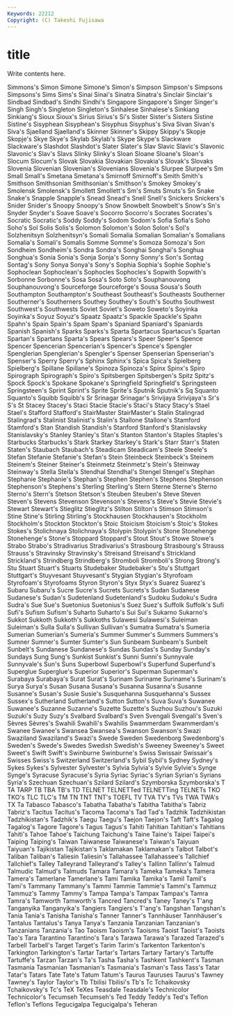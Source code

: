 ```yaml
---
Keywords: 22212 
Copyright: (C) Takeshi Fujisawa
---
```


# title

Write contents here.

Simmons's Simon Simone Simone's Simon's Simpson Simpson's Simpsons Simpsons's Sims
Sims's Sinai Sinai's Sinatra Sinatra's Sinclair Sinclair's Sindbad Sindbad's Sindhi
Sindhi's Singapore Singapore's Singer Singer's Singh Singh's Singleton Singleton's Sinhalese
Sinhalese's Sinkiang Sinkiang's Sioux Sioux's Sirius Sirius's Si's Sister Sister's
Sisters Sistine Sistine's Sisyphean Sisyphean's Sisyphus Sisyphus's Siva Sivan Sivan's
Siva's Sjaelland Sjaelland's Skinner Skinner's Skippy Skippy's Skopje Skopje's Skye
Skye's Skylab Skylab's Skype Skype's Slackware Slackware's Slashdot Slashdot's Slater
Slater's Slav Slavic Slavic's Slavonic Slavonic's Slav's Slavs Slinky Slinky's
Sloan Sloane Sloane's Sloan's Slocum Slocum's Slovak Slovakia Slovakian Slovakia's
Slovak's Slovaks Slovenia Slovenian Slovenian's Slovenians Slovenia's Slurpee Slurpee's Sm
Small Small's Smetana Smetana's Smirnoff Smirnoff's Smith Smith's Smithson Smithsonian
Smithsonian's Smithson's Smokey Smokey's Smolensk Smolensk's Smollett Smollett's Sm's Smuts
Smuts's Sn Snake Snake's Snapple Snapple's Snead Snead's Snell Snell's
Snickers Snickers's Snider Snider's Snoopy Snoopy's Snow Snowbelt Snowbelt's Snow's
Sn's Snyder Snyder's Soave Soave's Socorro Socorro's Socrates Socrates's Socratic
Socratic's Soddy Soddy's Sodom Sodom's Sofia Sofia's Soho Soho's Sol
Solis Solis's Solomon Solomon's Solon Solon's Sol's Solzhenitsyn Solzhenitsyn's Somali
Somalia Somalian Somalian's Somalians Somalia's Somali's Somalis Somme Somme's Somoza
Somoza's Son Sondheim Sondheim's Sondra Sondra's Songhai Songhai's Songhua Songhua's
Sonia Sonia's Sonja Sonja's Sonny Sonny's Son's Sontag Sontag's Sony
Sonya Sonya's Sony's Sophia Sophia's Sophie Sophie's Sophoclean Sophoclean's Sophocles
Sophocles's Sopwith Sopwith's Sorbonne Sorbonne's Sosa Sosa's Soto Soto's Souphanouvong
Souphanouvong's Sourceforge Sourceforge's Sousa Sousa's South Southampton Southampton's Southeast Southeast's
Southeasts Southerner Southerner's Southerners Southey Southey's South's Souths Southwest Southwest's
Southwests Soviet Soviet's Soweto Soweto's Soyinka Soyinka's Soyuz Soyuz's Spaatz
Spaatz's Spackle Spackle's Spahn Spahn's Spain Spain's Spam Spam's Spaniard
Spaniard's Spaniards Spanish Spanish's Sparks Sparks's Sparta Spartacus Spartacus's Spartan
Spartan's Spartans Sparta's Spears Spears's Speer Speer's Spence Spencer Spencerian
Spencerian's Spencer's Spence's Spengler Spenglerian Spenglerian's Spengler's Spenser Spenserian Spenserian's
Spenser's Sperry Sperry's Sphinx Sphinx's Spica Spica's Spielberg Spielberg's Spillane
Spillane's Spinoza Spinoza's Spinx Spinx's Spiro Spirograph Spirograph's Spiro's Spitsbergen
Spitsbergen's Spitz Spitz's Spock Spock's Spokane Spokane's Springfield Springfield's Springsteen
Springsteen's Sprint Sprint's Sprite Sprite's Sputnik Sputnik's Sq Squanto Squanto's
Squibb Squibb's Sr Srinagar Srinagar's Srivijaya Srivijaya's Sr's S's St
Stacey Stacey's Staci Stacie Stacie's Staci's Stacy Stacy's Stael Stael's
Stafford Stafford's StairMaster StairMaster's Stalin Stalingrad Stalingrad's Stalinist Stalinist's Stalin's
Stallone Stallone's Stamford Stamford's Stan Standish Standish's Stanford Stanford's Stanislavsky
Stanislavsky's Stanley Stanley's Stan's Stanton Stanton's Staples Staples's Starbucks Starbucks's
Stark Starkey Starkey's Stark's Starr Starr's Staten Staten's Staubach Staubach's
Steadicam Steadicam's Steele Steele's Stefan Stefanie Stefanie's Stefan's Stein Steinbeck
Steinbeck's Steinem Steinem's Steiner Steiner's Steinmetz Steinmetz's Stein's Steinway Steinway's
Stella Stella's Stendhal Stendhal's Stengel Stengel's Stephan Stephanie Stephanie's Stephan's
Stephen Stephen's Stephens Stephenson Stephenson's Stephens's Sterling Sterling's Stern Sterne
Sterne's Sterno Sterno's Stern's Stetson Stetson's Steuben Steuben's Steve Steven
Steven's Stevens Stevenson Stevenson's Stevens's Steve's Stevie Stevie's Stewart Stewart's
Stieglitz Stieglitz's Stilton Stilton's Stimson Stimson's Stine Stine's Stirling Stirling's
Stockhausen Stockhausen's Stockholm Stockholm's Stockton Stockton's Stoic Stoicism Stoicism's Stoic's
Stokes Stokes's Stolichnaya Stolichnaya's Stolypin Stolypin's Stone Stonehenge Stonehenge's Stone's
Stoppard Stoppard's Stout Stout's Stowe Stowe's Strabo Strabo's Stradivarius Stradivarius's
Strasbourg Strasbourg's Strauss Strauss's Stravinsky Stravinsky's Streisand Streisand's Strickland Strickland's
Strindberg Strindberg's Stromboli Stromboli's Strong Strong's Stu Stuart Stuart's Stuarts
Studebaker Studebaker's Stu's Stuttgart Stuttgart's Stuyvesant Stuyvesant's Stygian Stygian's Styrofoam
Styrofoam's Styrofoams Styron Styron's Styx Styx's Suarez Suarez's Subaru Subaru's
Sucre Sucre's Sucrets Sucrets's Sudan Sudanese Sudanese's Sudan's Sudetenland Sudetenland's
Sudoku Sudoku's Sudra Sudra's Sue Sue's Suetonius Suetonius's Suez Suez's
Suffolk Suffolk's Sufi Sufi's Sufism Sufism's Suharto Suharto's Sui Sui's
Sukarno Sukarno's Sukkot Sukkoth Sukkoth's Sukkoths Sulawesi Sulawesi's Suleiman Suleiman's
Sulla Sulla's Sullivan Sullivan's Sumatra Sumatra's Sumeria Sumerian Sumerian's Sumeria's
Summer Summer's Summers Summers's Sumner Sumner's Sumter Sumter's Sun Sunbeam
Sunbeam's Sunbelt Sunbelt's Sundanese Sundanese's Sundas Sundas's Sunday Sunday's Sundays
Sung Sung's Sunkist Sunkist's Sunni Sunni's Sunnyvale Sunnyvale's Sun's Suns
Superbowl Superbowl's Superfund Superfund's Superglue Superglue's Superior Superior's Superman Superman's
Surabaya Surabaya's Surat Surat's Surinam Suriname Suriname's Surinam's Surya Surya's
Susan Susana Susana's Susanna Susanna's Susanne Susanne's Susan's Susie Susie's
Susquehanna Susquehanna's Sussex Sussex's Sutherland Sutherland's Sutton Sutton's Suva Suva's
Suwanee Suwanee's Suzanne Suzanne's Suzette Suzette's Suzhou Suzhou's Suzuki Suzuki's
Suzy Suzy's Svalbard Svalbard's Sven Svengali Svengali's Sven's Sèvres Sèvres's
Swahili Swahili's Swahilis Swammerdam Swammerdam's Swanee Swanee's Swansea Swansea's Swanson
Swanson's Swazi Swaziland Swaziland's Swazi's Swede Sweden Swedenborg Swedenborg's Sweden's
Swede's Swedes Swedish Swedish's Sweeney Sweeney's Sweet Sweet's Swift Swift's
Swinburne Swinburne's Swiss Swissair Swissair's Swisses Swiss's Switzerland Switzerland's Sybil
Sybil's Sydney Sydney's Sykes Sykes's Sylvester Sylvester's Sylvia Sylvia's Sylvie
Sylvie's Synge Synge's Syracuse Syracuse's Syria Syriac Syriac's Syrian Syrian's
Syrians Syria's Szechuan Szechuan's Szilard Szilard's Szymborska Szymborska's T TA
TARP TB TBA TB's TD TELNET TELNETTed TELNETTing TELNETs TKO
TKO's TLC TLC's TM TN TNT TNT's TOEFL TV TVA
TV's TVs TWA TWA's TX Ta Tabasco Tabasco's Tabatha Tabatha's
Tabitha Tabitha's Tabriz Tabriz's Tacitus Tacitus's Tacoma Tacoma's Tad Tad's
Tadzhik Tadzhikistan Tadzhikistan's Tadzhik's Taegu Taegu's Taejon Taejon's Taft Taft's
Tagalog Tagalog's Tagore Tagore's Tagus Tagus's Tahiti Tahitian Tahitian's Tahitians
Tahiti's Tahoe Tahoe's Taichung Taichung's Taine Taine's Taipei Taipei's Taiping
Taiping's Taiwan Taiwanese Taiwanese's Taiwan's Taiyuan Taiyuan's Tajikistan Tajikistan's Taklamakan
Taklamakan's Talbot Talbot's Taliban Taliban's Taliesin Taliesin's Tallahassee Tallahassee's Tallchief
Tallchief's Talley Talleyrand Talleyrand's Talley's Tallinn Tallinn's Talmud Talmudic Talmud's
Talmuds Tamara Tamara's Tameka Tameka's Tamera Tamera's Tamerlane Tamerlane's Tami
Tamika Tamika's Tamil Tamil's Tami's Tammany Tammany's Tammi Tammie Tammie's
Tammi's Tammuz Tammuz's Tammy Tammy's Tampa Tampa's Tampax Tampax's Tamra
Tamra's Tamworth Tamworth's Tancred Tancred's Taney Taney's T'ang Tanganyika Tanganyika's
Tangiers Tangiers's T'ang's Tangshan Tangshan's Tania Tania's Tanisha Tanisha's Tanner
Tanner's Tannhäuser Tannhäuser's Tantalus Tantalus's Tanya Tanya's Tanzania Tanzanian Tanzanian's
Tanzanians Tanzania's Tao Taoism Taoism's Taoisms Taoist Taoist's Taoists Tao's
Tara Tarantino Tarantino's Tara's Tarawa Tarawa's Tarazed Tarazed's Tarbell Tarbell's
Target Target's Tarim Tarim's Tarkenton Tarkenton's Tarkington Tarkington's Tartar Tartar's
Tartars Tartary Tartary's Tartuffe Tartuffe's Tarzan Tarzan's Ta's Tasha Tasha's
Tashkent Tashkent's Tasman Tasmania Tasmanian Tasmanian's Tasmania's Tasman's Tass Tass's
Tatar Tatar's Tatars Tate Tate's Tatum Tatum's Taurus Tauruses Taurus's
Tawney Tawney's Taylor Taylor's Tb Tbilisi Tbilisi's Tb's Tc Tchaikovsky
Tchaikovsky's Tc's TeX TeXes Teasdale Teasdale's Technicolor Technicolor's Tecumseh Tecumseh's
Ted Teddy Teddy's Ted's Teflon Teflon's Teflons Tegucigalpa Tegucigalpa's Teheran

